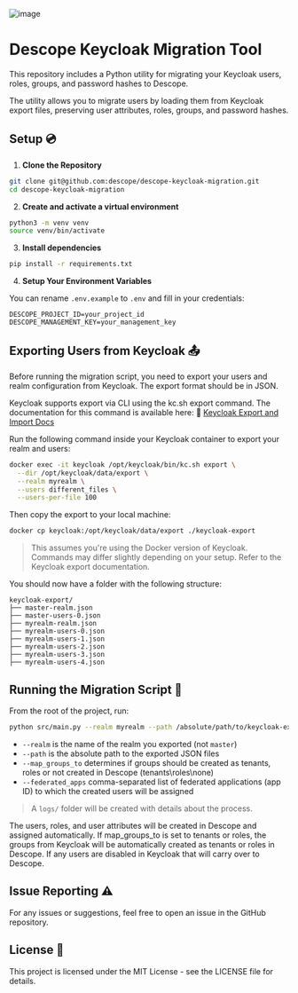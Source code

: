 ![image](https://github.com/user-attachments/assets/aea05989-59c4-43a2-989c-ffdcf89f6270)

# Descope Keycloak Migration Tool

This repository includes a Python utility for migrating your Keycloak users, roles, groups, and password hashes to Descope.

The utility allows you to migrate users by loading them from Keycloak export files, preserving user attributes, roles, groups, and password hashes.

## Setup 💿

1. **Clone the Repository**
```bash
git clone git@github.com:descope/descope-keycloak-migration.git
cd descope-keycloak-migration
```

2. **Create and activate a virtual environment**
```bash
python3 -m venv venv
source venv/bin/activate
```

3. **Install dependencies**
```bash
pip install -r requirements.txt
```

4. **Setup Your Environment Variables**

You can rename `.env.example` to `.env` and fill in your credentials:

```
DESCOPE_PROJECT_ID=your_project_id
DESCOPE_MANAGEMENT_KEY=your_management_key
```



## Exporting Users from Keycloak 📤

Before running the migration script, you need to export your users and realm configuration from Keycloak. The export format should be in JSON.

Keycloak supports export via CLI using the kc.sh export command. The documentation for this command is available here:
🔗 [Keycloak Export and Import Docs](https://www.keycloak.org/server/importExport)

Run the following command inside your Keycloak container to export your realm and users:

```bash
docker exec -it keycloak /opt/keycloak/bin/kc.sh export \
  --dir /opt/keycloak/data/export \
  --realm myrealm \
  --users different_files \
  --users-per-file 100
```

Then copy the export to your local machine:
```bash
docker cp keycloak:/opt/keycloak/data/export ./keycloak-export
```

> This assumes you're using the Docker version of Keycloak. Commands may differ slightly depending on your setup. Refer to the Keycloak export documentation. 

You should now have a folder with the following structure:
```
keycloak-export/
├── master-realm.json
├── master-users-0.json
├── myrealm-realm.json
├── myrealm-users-0.json
├── myrealm-users-1.json
├── myrealm-users-2.json
├── myrealm-users-3.json
├── myrealm-users-4.json
```

## Running the Migration Script 🚀

From the root of the project, run:
```bash
python src/main.py --realm myrealm --path /absolute/path/to/keycloak-export --map_groups_to tenants\\roles\\none --federated_apps app_id1,app_id2
```

- `--realm` is the name of the realm you exported (not `master`)
- `--path` is the absolute path to the exported JSON files
- `--map_groups_to` determines if groups should be created as tenants, roles or not created in Descope (tenants\roles\none)
- `--federated_apps` comma-separated list of federated applications (app ID) to which the created users will be assigned

> A `logs/` folder will be created with details about the process.


The users, roles, and user attributes will be created in Descope and assigned automatically. If map_groups_to is set to tenants or roles, the groups from Keycloak will be automatically created as tenants or roles in Descope. If any users are disabled in Keycloak that will carry over to Descope. 


## Issue Reporting ⚠️

For any issues or suggestions, feel free to open an issue in the GitHub repository.

## License 📜

This project is licensed under the MIT License - see the LICENSE file for details.
